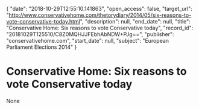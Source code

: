 {
  "date": "2018-10-29T12:55:10.141863", 
  "open_access": false, 
  "target_url": "http://www.conservativehome.com/thetorydiary/2014/05/six-reasons-to-vote-conservative-today.html", 
  "description": null, 
  "end_date": null, 
  "title": "Conservative Home: Six reasons to vote Conservative today", 
  "record_id": "20181029T125510/C8Z0MQHJJFEbhAbNDW+PJg==", 
  "publisher": "conservativehome.com", 
  "start_date": null, 
  "subject": "European Parliament Elections 2014"
}

# Conservative Home: Six reasons to vote Conservative today

None